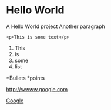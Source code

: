 Hello World
===========

A Hello World project
Another paragraph
```
<p>This is some text</p>
```
1. This
2. is
3. some
4. list

*Bullets
*points

http://wwww.google.com

[Google](wwww.google.com)
